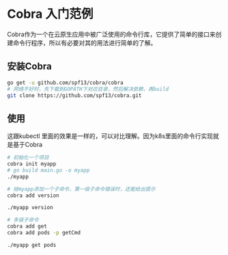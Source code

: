 # Cobra 入门范例

Cobra作为一个在云原生应用中被广泛使用的命令行库，它提供了简单的接口来创建命令行程序，所以有必要对其的用法进行简单的了解。

## 安装Cobra

```bash
go get -u github.com/spf13/cobra/cobra
# 网络不好时，先下载到GOPATH下对应目录，然后解决依赖，再build
git clone https://github.com/spf13/cobra.git
```

## 使用

这跟kubectl 里面的效果是一样的，可以对比理解。因为k8s里面的命令行实现就是基于Cobra

```bash
# 初始化一个项目
cobra init myapp
# go build main.go -o myapp
./myapp

# 给myapp添加一个子命令，第一级子命令错误时，还能给出提示
cobra add version

./myapp version

# 多级子命令
cobra add get
cobra add pods -p getCmd

./myapp get pods
```
